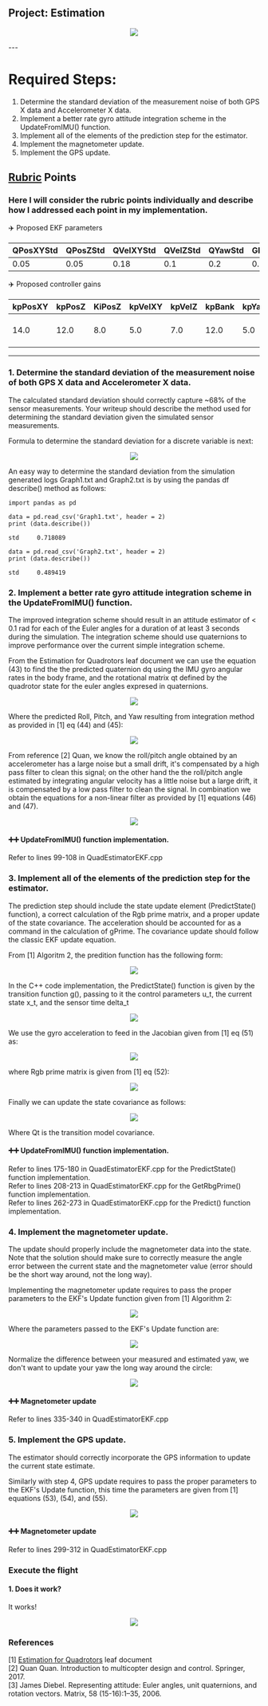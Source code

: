 ## Project: Estimation
<p align="center"><img src ="./misc/GPSUpdate.gif" /></p>
---


# Required Steps:
1. Determine the standard deviation of the measurement noise of both GPS X data and Accelerometer X data.
2. Implement a better rate gyro attitude integration scheme in the UpdateFromIMU() function.
3. Implement all of the elements of the prediction step for the estimator.
4. Implement the magnetometer update.
5. Implement the GPS update.


## [Rubric](https://review.udacity.com/#!/rubrics/1807/view) Points
### Here I will consider the rubric points individually and describe how I addressed each point in my implementation.  

:airplane: Proposed EKF parameters

| QPosXYStd | QPosZStd | QVelXYStd | QVelZStd | QYawStd | GPSPosXYStd | GPSPosZStd | GPSVelXYStd | GPSVelZStd | MagYawStd | dtIMU | attitudeTau | 
| --- | --- | --- | --- |--- | --- | --- | --- |--- | --- | --- | --- |
|0.05 | 0.05 | 0.18 | 0.1 | 0.2 | 0.7| 2.0 | 0.1 | 0.3 | 0.1 | 0.002 | 100|

:airplane: Proposed controller gains

| kpPosXY| kpPosZ | KiPosZ | kpVelXY | kpVelZ | kpBank | kpYaw | kpPQR |
| --- | --- | --- | --- |--- | --- | --- | --- |
|14.0  |12.0 | 8.0 | 5.0 | 7.0 | 12.0| 5.0 | 65.0, 60.0, 10.0 |

---

### 1. Determine the standard deviation of the measurement noise of both GPS X data and Accelerometer X data.
The calculated standard deviation should correctly capture ~68% of the sensor measurements. Your writeup should describe the method used for determining the standard deviation given the simulated sensor measurements.

Formula to determine the standard deviation for a discrete variable is next:

<p align="center"><img src ="./misc/std.gif" /></p>

An easy way to determine the standard deviation from the simulation generated logs Graph1.txt and Graph2.txt is by using the pandas df describe() method as follows:

```
import pandas as pd

data = pd.read_csv('Graph1.txt', header = 2)
print (data.describe())

std     0.718089

data = pd.read_csv('Graph2.txt', header = 2)
print (data.describe())

std     0.489419
```

### 2. Implement a better rate gyro attitude integration scheme in the UpdateFromIMU() function.
The improved integration scheme should result in an attitude estimator of < 0.1 rad for each of the Euler angles for a duration of at least 3 seconds during the simulation. The integration scheme should use quaternions to improve performance over the current simple integration scheme.

From the Estimation for Quadrotors leaf document we can use the equation (43) to find the the predicted quaternion dq using the IMU gyro angular rates in the body frame, and the rotational matrix qt defined by the quadrotor state for the euler angles expresed in quaternions. 

<p align="center"><img src ="./misc/predicted_quaternion.gif" /></p>

Where the predicted Roll, Pitch, and Yaw resulting from integration method as provided in [1] eq (44) and (45):

<p align="center"><img src ="./misc/predicted_angles.gif" /></p>

From reference [2] Quan, we know the roll/pitch angle obtained by an accelerometer has a large noise but a small drift, it's compensated by a high pass filter to clean this signal; on the other hand the the roll/pitch angle estimated by integrating angular velocity has a little noise but a large drift,
it is compensated by a low pass filter to clean the signal. In combination we obtain the equations for a non-linear filter as provided by [1] equations (46) and (47).

<p align="center"><img src ="./misc/imu_roll_pitch.gif" /></p>

#### :heavy_plus_sign::heavy_plus_sign: UpdateFromIMU() function implementation.
Refer to lines 99-108 in QuadEstimatorEKF.cpp


### 3. Implement all of the elements of the prediction step for the estimator.
The prediction step should include the state update element (PredictState() function), a correct calculation of the Rgb prime matrix, and a proper update of the state covariance. The acceleration should be accounted for as a command in the calculation of gPrime. The covariance update should follow the classic EKF update equation.

From [1] Algoritm 2, the predition function has the following form:

<p align="center"><img src ="./misc/function_predict.gif" /></p>

In the C++ code implementation, the PredictState() function is given by the transition function g(), passing to it the control parameters u_t, the current state x_t, and the sensor time delta_t

<p align="center"><img src ="./misc/transition_function.gif" /></p>

We use the gyro acceleration to feed in the Jacobian given from [1] eq (51) as:

<p align="center"><img src ="./misc/jacobian.gif" /></p>

where Rgb prime matrix is given from [1] eq (52):

<p align="center"><img src ="./misc/rbg_prime.gif" /></p>

Finally we can update the state covariance as follows:

<p align="center"><img src ="./misc/update_state_covariance.gif" /></p>

Where Qt is the transition model covariance.

#### :heavy_plus_sign::heavy_plus_sign: UpdateFromIMU() function implementation.
Refer to lines 175-180 in QuadEstimatorEKF.cpp for the PredictState() function implementation. \
Refer to lines 208-213 in QuadEstimatorEKF.cpp for the GetRbgPrime() function implementation. \
Refer to lines 262-273 in QuadEstimatorEKF.cpp for the Predict() function implementation. 

### 4. Implement the magnetometer update.
The update should properly include the magnetometer data into the state. Note that the solution should make sure to correctly measure the angle error between the current state and the magnetometer value (error should be the short way around, not the long way).

Implementing the magnetometer update requires to pass the proper parameters to the EKF's Update function given from [1] Algorithm 2:

<p align="center"><img src ="./misc/function_update.gif" /></p>

Where the parameters passed to the EKF's Update function are:

<p align="center"><img src ="./misc/update_params.gif" /></p>

Normalize the difference between your measured and estimated yaw, we don't want to update your yaw the long way around the circle:

<p align="center"><img src ="./misc/yaw_diff2.png" /></p>

#### :heavy_plus_sign::heavy_plus_sign: Magnetometer update
Refer to lines 335-340 in QuadEstimatorEKF.cpp

### 5. Implement the GPS update.
The estimator should correctly incorporate the GPS information to update the current state estimate.

Similarly with step 4, GPS update requires to pass the proper parameters to the EKF's Update function, this time the parameters are given from [1] equations (53), (54), and (55).

<p align="center"><img src ="./misc/update_params_gps.gif" /></p>

#### :heavy_plus_sign::heavy_plus_sign: Magnetometer update
Refer to lines 299-312 in QuadEstimatorEKF.cpp

### Execute the flight
#### 1. Does it work?
It works!
<p align="center"><img src ="./misc/MonteCarloTest.gif" /></p>

### References
[1] [Estimation for Quadrotors](https://www.overleaf.com/read/vymfngphcccj#/54894644/) leaf document \
[2] Quan Quan. Introduction to multicopter design and control. Springer, 2017. \
[3]  James Diebel. Representing attitude: Euler angles, unit quaternions, and rotation vectors. Matrix, 58
(15-16):1–35, 2006.
